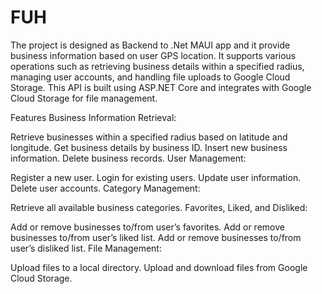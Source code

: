 # FUH
 
The project is designed as Backend to .Net MAUI app and it provide business information based on user GPS location. It supports various operations such as retrieving business details within a specified radius, managing user accounts, and handling file uploads to Google Cloud Storage. This API is built using ASP.NET Core and integrates with Google Cloud Storage for file management.

Features
Business Information Retrieval:

Retrieve businesses within a specified radius based on latitude and longitude.
Get business details by business ID.
Insert new business information.
Delete business records.
User Management:

Register a new user.
Login for existing users.
Update user information.
Delete user accounts.
Category Management:

Retrieve all available business categories.
Favorites, Liked, and Disliked:

Add or remove businesses to/from user’s favorites.
Add or remove businesses to/from user’s liked list.
Add or remove businesses to/from user’s disliked list.
File Management:

Upload files to a local directory.
Upload and download files from Google Cloud Storage.
